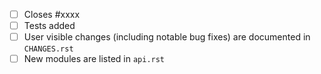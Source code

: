 
- [ ] Closes #xxxx
- [ ] Tests added
- [ ] User visible changes (including notable bug fixes) are documented in `CHANGES.rst`
- [ ] New modules are listed in `api.rst`
